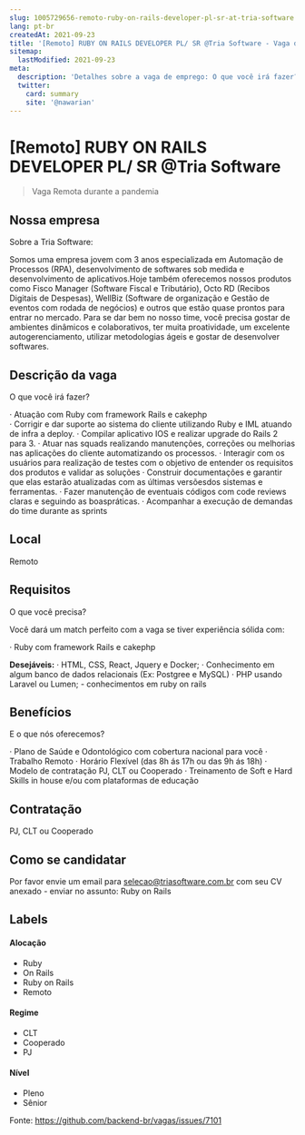 ```yaml
---
slug: 1005729656-remoto-ruby-on-rails-developer-pl-sr-at-tria-software
lang: pt-br
createdAt: 2021-09-23
title: '[Remoto] RUBY ON RAILS DEVELOPER PL/ SR @Tria Software - Vaga de Emprego'
sitemap:
  lastModified: 2021-09-23
meta:
  description: 'Detalhes sobre a vaga de emprego: O que você irá fazer?  · Atuação com Ruby com framework Rails e cakephp  · Corrigir e dar suporte ao sistema do cliente utilizando Ruby e IML atuando de infra a deploy. · Compilar aplicativo IOS e realizar upgrade do Rails 2 para 3. · Atuar nas squads realizando manutenções, correções ou melhorias nas aplicações do cliente automatizando os processos. · Interagir com os usuários para realização de testes com o objetivo de entender os requisitos dos produtos e validar as soluções · Construir documentações e garantir que elas estarão atualizadas com as últimas versõesdos sistemas e ferramentas. · Fazer manutenção de eventuais códigos com code reviews claras e seguindo as boaspráticas. · Acompanhar a execução de demandas do time durante as sprints'
  twitter:
    card: summary
    site: '@nawarian'
---
```


# [Remoto] RUBY ON RAILS DEVELOPER PL/ SR @Tria Software

<!--
==================================================
Caso a vaga for remoto durante a pandemia informar no texto "Remoto durante o covid"
==================================================
-->
<!-- 
==================================================
POR FAVOR, SÓ POSTE SE A VAGA FOR PARA BACK-END!

Não faça distinção de gênero no título da vaga.

Use: "Back-End Developer" ao invés de 
"Desenvolvedor Back-End" \o/

Exemplo: `[São Paulo] Back-End Developer @ NOME DA EMPRESA`
==================================================
-->
<!--
==================================================
Caso a vaga for remoto durante a pandemia deixar a linha abaixo
==================================================
-->
> Vaga Remota durante a pandemia

## Nossa empresa

Sobre a Tria Software: 

Somos uma empresa jovem com 3 anos especializada em Automação de Processos (RPA), desenvolvimento de softwares sob medida e desenvolvimento de aplicativos.Hoje também oferecemos nossos produtos como Fisco Manager (Software Fiscal e Tributário), Octo RD (Recibos Digitais de Despesas), WellBiz (Software de organização e Gestão de eventos com rodada de negócios) e outros que estão quase prontos para entrar no mercado. Para se dar bem no nosso time, você precisa gostar de ambientes dinâmicos e colaborativos, ter muita proatividade, um excelente autogerenciamento, utilizar metodologias ágeis e gostar de desenvolver softwares.

## Descrição da vaga

O que você irá fazer? 

· Atuação com Ruby com framework Rails e cakephp  
· Corrigir e dar suporte ao sistema do cliente utilizando Ruby e IML atuando de infra a deploy.
· Compilar aplicativo IOS e realizar upgrade do Rails 2 para 3.
· Atuar nas squads realizando manutenções, correções ou melhorias nas aplicações do cliente automatizando os processos. 
· Interagir com os usuários para realização de testes com o objetivo de entender os requisitos dos produtos e validar as soluções 
· Construir documentações e garantir que elas estarão atualizadas com as últimas versõesdos sistemas e ferramentas.
· Fazer manutenção de eventuais códigos com code reviews claras e seguindo as boaspráticas. 
· Acompanhar a execução de demandas do time durante as sprints 

## Local

Remoto

## Requisitos

O que você precisa? 

Você dará um match perfeito com a vaga se tiver experiência sólida com: 

· Ruby com framework Rails e cakephp 

**Desejáveis:**
· HTML, CSS, React, Jquery e Docker; 
· Conhecimento em algum banco de dados relacionais (Ex: Postgree e MySQL) 
· PHP usando Laravel ou Lumen;  - conhecimentos em ruby on rails

## Benefícios
E o que nós oferecemos? 

· Plano de Saúde e Odontológico com cobertura nacional para você 
· Trabalho Remoto 
· Horário Flexível (das 8h ás 17h ou das 9h ás 18h) 
· Modelo de contratação PJ, CLT ou Cooperado 
· Treinamento de Soft e Hard Skills in house e/ou com plataformas de educação   

## Contratação

PJ, CLT ou Cooperado

## Como se candidatar

Por favor envie um email para selecao@triasoftware.com.br com seu CV anexado - enviar no assunto: Ruby on Rails


## Labels
<!-- retire os labels que não fazem sentido à vaga -->

#### Alocação
- Ruby
- On Rails
- Ruby on Rails
- Remoto

#### Regime
- CLT
- Cooperado
- PJ

#### Nível
- Pleno
- Sênior





Fonte: https://github.com/backend-br/vagas/issues/7101